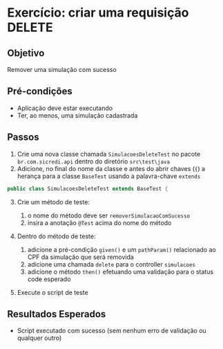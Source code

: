 # Exercício: criar uma requisição DELETE

## Objetivo

Remover uma simulação com sucesso

## Pré-condições

* Aplicação deve estar executando
* Ter, ao menos, uma simulação cadastrada

## Passos

1. Crie uma nova classe chamada `SimulacoesDeleteTest` no pacote `br.com.sicredi.api` dentro do diretório `src\test\java`
2. Adicione, no final do nome da classe e antes do abrir chaves (`{`) a herança para a classe `BaseTest` usando a palavra-chave `extends`
```java
public class SimulacoesDeleteTest extends BaseTest {
```
3. Crie um método de teste:
   1. o nome do método deve ser `removerSimulacaoComSucesso`
   2. insira a anotação `@Test` acima do nome do método
4. Dentro do método de teste:
   1. adicione a pré-condição `given()` e um `pathParam()` relacionado ao CPF da simulação que será removida
   2. adicione uma chamada `delete` para o controller `simulacoes`
   3. adicione o método `then()` efetuando uma validação para o status code esperado 

5. Execute o script de teste
     
## Resultados Esperados

* Script executado com sucesso (sem nenhum erro de validação ou qualquer outro)

